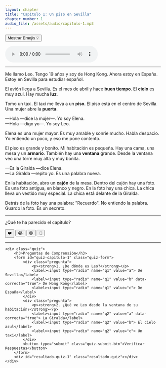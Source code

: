 ```yaml
---
layout: chapter
title: "Capítulo 1: Un piso en Sevilla"
chapter_number: 1
audio_file: /assets/audio/capitulo-1.mp3
---
```


<!-- Botón para mostrar/ocultar Emojis -->
<button id="emoji-toggle" class="emoji-toggle-button">Mostrar Emojis 💡</button>

<!-- Reproductor de Audio -->
<audio controls src="{{ page.audio_file }}">
    Tu navegador no soporta el audio.
</audio>

<hr>

<!-- Texto del Capítulo con Glosas y Emojis -->
<p>Me llamo Leo. Tengo 19 años y soy de Hong Kong. Ahora estoy en España. Estoy en Sevilla para estudiar español.</p>

<p>El <span class="emoji-word" data-emoji="✈️">avión</span> llega a Sevilla. Es el mes de abril y hace <strong><span class="glosa" data-definicion="good weather">buen tiempo</span></strong>. El <strong><span class="glosa" data-definicion="sky">cielo</span></strong> es muy azul. Hay mucha <strong><span class="glosa" data-definicion="light">luz</span></strong>.</p>

<p>Tomo un <span class="emoji-word" data-emoji="🚕">taxi</span>. El taxi me lleva a un <strong><span class="glosa" data-definicion="apartment / flat">piso</span></strong>. El piso está en el centro de Sevilla. Una mujer abre la <strong><span class="glosa" data-definicion="door">puerta</span></strong>.</p>

<p>—Hola —dice la mujer—. Yo soy Elena.<br>—Hola —digo yo—. Yo soy Leo.</p>

<p>Elena es una mujer mayor. Es muy amable y sonríe mucho. Habla despacio. Yo entiendo un poco, y eso me pone contento.</p>

<p>El piso es grande y bonito. Mi habitación es pequeña. Hay una <span class="emoji-word" data-emoji="🛏️">cama</span>, una <span class="emoji-word" data-emoji="🪑">mesa</span> y un <strong><span class="glosa" data-definicion="wardrobe / closet">armario</span></strong>. También hay una <strong><span class="glosa" data-definicion="window">ventana</span></strong> grande. Desde la ventana veo una torre muy alta y muy bonita.</p>

<p>—Es la Giralda —dice Elena.<br>—La Giralda —repito yo. Es una palabra nueva.</p>

<p>En la habitación, abro un <strong><span class="glosa" data-definicion="drawer">cajón</span></strong> de la mesa. Dentro del cajón hay una <span class="emoji-word" data-emoji="🖼️">foto</span>. Es una foto antigua, en blanco y negro. En la foto hay una chica. La chica lleva un vestido muy especial. La chica está delante de la Giralda.</p>

<p>Detrás de la foto hay una palabra: "Recuerdo". No entiendo la palabra. Guardo la foto. Es un secreto.</p>

<hr>

<!-- Sección de Reacciones con Emojis -->
<div class="reacciones">
    <p>¿Qué te ha parecido el capítulo?</p>
    <button>❤️</button>
    <button>😂</button>
    <button>😮</button>
    <button>🤔</button>
</div>

<hr>

<!-- Preguntas de Comprensión Lectora -->
    <div class="quiz">
        <h3>Preguntas de Comprensión</h3>
        <form id="quiz-capitulo-1" class="quiz-form">
            <div class="pregunta">
                <p><strong>1. ¿De dónde es Leo?</strong></p>
                <label><input type="radio" name="q1" value="a"> De Sevilla</label>
                <label><input type="radio" name="q1" value="b" data-correcta="true"> De Hong Kong</label>
                <label><input type="radio" name="q1" value="c"> De España</label>
            </div>
            <div class="pregunta">
                <p><strong>2. ¿Qué ve Leo desde la ventana de su habitación?</strong></p>
                <label><input type="radio" name="q2" value="a" data-correcta="true"> La Giralda</label>
                <label><input type="radio" name="q2" value="b"> El cielo azul</label>
                <label><input type="radio" name="q2" value="c"> Un taxi</label>
            </div>
            <button type="submit" class="quiz-submit-btn">Verificar Respuestas</button>
        </form>
        <div id="resultado-quiz-1" class="resultado-quiz"></div>
    </div>
